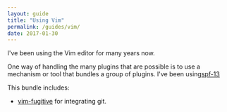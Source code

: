 ```yaml
---
layout: guide
title: "Using Vim"
permalink: /guides/vim/
date: 2017-01-30
---
```

I've been using the Vim editor for many years now.

One way of handling the many plugins that are possible is to use a mechanism or tool
that bundles a group of plugins. I've been using[spf-13](https://github.com/spf13/spf13-vim)

This bundle includes:

* [vim-fugitive](https://github.com/tpope/vim-fugitive) for integrating git.
